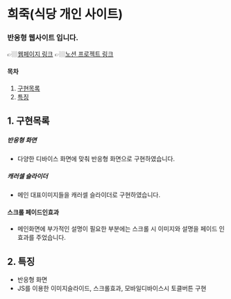 # 희죽(식당 개인 사이트)

### 반응형 웹사이트 입니다.
👉🏼[웹페이지 링크](https://wlals2997.github.io/HEEJUK/)
👉🏼[노션 프로젝트 링크](https://www.notion.so/1-6e79c299038540c2bce1abaf048f4973)

#### 목차
1. [구현목록](#1-%EA%B5%AC%ED%98%84%EB%AA%A9%EB%A1%9D)
2. [특징](#2-%ED%8A%B9%EC%A7%95)



## 1. 구현목록
##### 반응형 화면
* 다양한 디바이스 화면에 맞춰 반응형 화면으로 구현하였습니다. 

##### 캐러셀 슬라이더
- 메인 대표이미지들을 캐러셀 슬라이더로 구현하였습니다. 

#### 스크롤 페이드인효과
- 메인화면에 부가적인 설명이 필요한 부분에는 스크롤 시 이미지와 설명을 페이드 인 효과를 주었습니다.

## 2. 특징
- 반응형 화면
- JS를 이용한 이미지슬라이드, 스크롤효과, 모바일디바이스시 토클버튼 구현



